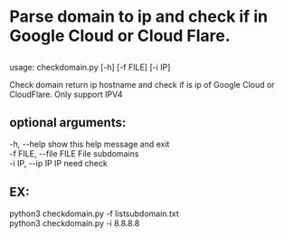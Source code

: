 # Parse domain to ip and check if in Google Cloud or Cloud Flare.
## 
usage: checkdomain.py [-h] [-f FILE] [-i IP]

Check domain return ip hostname and check if is ip of Google Cloud or CloudFlare. Only support IPV4

## optional arguments:
  -h, --help            show this help message and exit\
  -f FILE, --file FILE  File subdomains\
  -i IP, --ip IP        IP need check
## EX:
 python3 checkdomain.py -f listsubdomain.txt\
 python3 checkdomain.py -i 8.8.8.8
